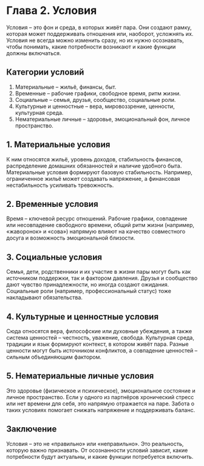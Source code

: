 # Глава 2. Условия

Условия – это фон и среда, в которых живёт пара. Они создают рамку, которая может поддерживать отношения или, наоборот, усложнять их. Условия не всегда можно изменить сразу, но их нужно осознавать, чтобы понимать, какие потребности возникают и какие функции должны включаться.

## Категории условий

1. Материальные – жильё, финансы, быт.
2. Временные – рабочие графики, свободное время, ритм жизни.
3. Социальные – семья, друзья, сообщество, социальные роли.
4. Культурные и ценностные – вера, мировоззрение, ценности, культурная среда.
5. Нематериальные личные – здоровье, эмоциональный фон, личное пространство.

## 1. Материальные условия

К ним относятся жильё, уровень доходов, стабильность финансов, распределение домашних обязанностей и наличие удобного быта. Материальные условия формируют базовую стабильность. Например, ограниченное жильё может создавать напряжение, а финансовая нестабильность усиливать тревожность.

## 2. Временные условия

Время – ключевой ресурс отношений. Рабочие графики, совпадение или несовпадение свободного времени, общий ритм жизни (например, «жаворонок» и «сова») напрямую влияют на качество совместного досуга и возможность эмоциональной близости.

## 3. Социальные условия

Семья, дети, родственники и их участие в жизни пары могут быть как источником поддержки, так и фактором давления. Друзья и сообщество дают чувство принадлежности, но иногда создают ожидания. Социальные роли (например, профессиональный статус) тоже накладывают обязательства.

## 4. Культурные и ценностные условия

Сюда относятся вера, философские или духовные убеждения, а также система ценностей – честность, уважение, свобода. Культурная среда, традиции и язык формируют контекст, в котором живёт пара. Разные ценности могут быть источником конфликтов, а совпадение ценностей – сильным объединяющим фактором.

## 5. Нематериальные личные условия

Это здоровье (физическое и психическое), эмоциональное состояние и личное пространство. Если у одного из партнёров хронический стресс или нет времени для себя, это напрямую отражается на паре. Забота о таких условиях помогает снижать напряжение и поддерживать баланс.

## Заключение

Условия – это не «правильно» или «неправильно». Это реальность, которую важно признавать. От осознанности условий зависит, какие потребности будут актуальны, и какие функции потребуется включить.

